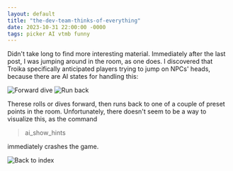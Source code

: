 ```yaml
---
layout: default
title: "the-dev-team-thinks-of-everything"
date: 2023-10-31 22:00:00 -0000
tags: picker AI vtmb funny
---
```


Didn't take long to find more interesting material. Immediately after the last post, I was jumping around in the room, as one does. I discovered that Troika specifically anticipated players trying to jump on NPCs' heads, because there are AI states for handling this:

![Forward dive](/breaking-videogames/assets/dive_forward.png)
![Run back](/breaking-videogames/assets/run.png)

Therese rolls or dives forward, then runs back to one of a couple of preset points in the room. Unfortunately, there doesn't seem to be a way to visualize this, as the command

> ai_show_hints

immediately crashes the game.

![Back to index](/breaking-videogames/)
